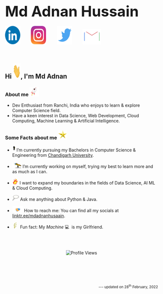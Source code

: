 <!-- **mdadnanhusaain/mdadnanhusaain** is a ✨ _special_ ✨ repository because its `README.md` (this file) appears on your GitHub profile. -->
# __<font size="10">Md Adnan Hussain</font>__

<a href="https://www.linkedin.com/in/mdadnanhusaain/"><img src="Assets/LinkedIn.gif" width="50px" height="60px"></a>
&nbsp;&nbsp;&nbsp;&nbsp;&nbsp;&nbsp;&nbsp;
<a href="https://instagram.com/mdadnanhusaain"><img src="Assets/Instagram.gif" width="50px" height="60px"></a>
&nbsp;&nbsp;&nbsp;&nbsp;&nbsp;&nbsp;&nbsp;
<a href="https://twitter.com/mdadnanhusaain"><img src="Assets/Twitter.gif" width="50px" height="60px"></a>
&nbsp;&nbsp;&nbsp;&nbsp;&nbsp;&nbsp;&nbsp;
<a href="mailto:mdadnanhusaain@gmail.com"><img src="Assets/Email.gif" width="60px" height="50px"></a> 

<br>


## __Hi <img src="Assets/Hi.gif" width="25px"  height="50px">, I'm Md Adnan__
### __About me <img src="Assets/Rocket.gif" width="30px" height="30px">__ 

<ul>
    <li>Dev Enthusiast from Ranchi, India who enjoys to learn & explore Computer Science field. </li>
    <li>Have a keen interest in Data Science, Web Development, Cloud Computing, Machine Learning & Artificial Intelligence. </li>
</ul>


### __Some Facts about me <img src="Assets/Star.gif" width="30px" height="30px">__

- <img src="Assets/Graduation.gif" width="10px" height="20px"> I’m currently pursuing my Bachelors in Computer Science & Engineering from <a href="https://www.cuchd.in" target="_blank">Chandigarh University</a>.

- <img src="Assets/Telescope.gif" width="30px" height="20px"> I’m currently working on myself, trying my best to learn more and as much as I can.

- <img src="Assets/Fire.gif" width="20px" height="20px"> I want to expand my boundaries in the fields of Data Science, AI ML & Cloud Computing.

- <img src="Assets/Thought.gif" width="22px" height="20px"> Ask me anything about Python & Java.

- <img src="Assets/Connect.gif" width="35px" height="20px"> How to reach me: You can find all my socials at <a href="https://www.linktree.com/mdadnanhusaain" target="_blank">linktr.ee/mdadnanhusaain</a>.

- &nbsp;<img src="Assets/FunFact.gif" width="10px" height="20px"> &nbsp; Fun fact: My *Machine* 💻 &nbsp;is my Girlfriend.

<br /><br />

<p align="center"> <img src="https://komarev.com/ghpvc/?username=mdadnanhusaain&label=Views&color=blue&style=plastic" alt="Profile Views" /> </p>
<br /><br /><br /><br />
<sub><p align="right"> --- updated on 28<sup>th</sup> February, 2022 </p></sub>